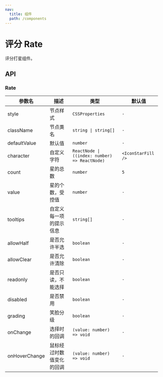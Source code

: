 ```yaml
---
nav:
  title: 组件
  path: /components
---
```


# 评分 Rate

评分打星组件。

## API

### Rate

|参数名|描述|类型|默认值|
|---|---|---|---|
|style|节点样式|`CSSProperties`|`-`|
|className|节点类名|`string \| string[]`|`-`|
|defaultValue|默认值|`number`|`-`|
|character|自定义字符|`ReactNode \| ((index: number) => ReactNode)`|`<IconStarFill />`|
|count|星的总数|`number`|`5`|
|value|星的个数，受控值|`number`|`-`|
|tooltips|自定义每一项的提示信息|`string[]`|`-`|
|allowHalf|是否允许半选|`boolean`|`-`|
|allowClear|是否允许清除|`boolean`|`-`|
|readonly|是否只读，不能选择|`boolean`|`-`|
|disabled|是否禁用|`boolean`|`-`|
|grading|笑脸分级|`boolean`|`-`|
|onChange|选择时的回调|`(value: number) => void`|`-`|
|onHoverChange|鼠标经过时数值变化的回调|`(value: number) => void`|`-`|
